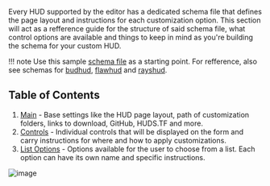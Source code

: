 Every HUD supported by the editor has a dedicated schema file that defines the page layout and instructions for each customization option. This section will act as a refference guide for the structure of said schema file, what control options are available and things to keep in mind as you're building the schema for your custom HUD.

!!! note
    Use this sample [schema file][json-sample] as a starting point. For refference, also see schemas for [budhud][json-budhud], [flawhud][json-flawhud] and [rayshud][json-rayshud].

## Table of Contents

1. [Main][docs-main] - Base settings like the HUD page layout, path of customization folders, links to download, GitHub, HUDS.TF and more.
2. [Controls][docs-controls] - Individual controls that will be displayed on the form and carry instructions for where and how to apply customizations.
3. [List Options][docs-options] - Options available for the user to choose from a list. Each option can have its own name and specific instructions.

![image](https://user-images.githubusercontent.com/6818236/116594733-8ad89800-a8f0-11eb-948a-84757dedc634.png)

<!-- MARKDOWN LINKS -->
[json-sample]: https://raw.githubusercontent.com/CriticalFlaw/TF2HUD.Editor/master/docs/resources/sample.json
[json-budhud]: https://raw.githubusercontent.com/CriticalFlaw/TF2HUD.Editor/master/src/TF2HUD.Editor/JSON/budhud.json
[json-flawhud]: https://raw.githubusercontent.com/CriticalFlaw/TF2HUD.Editor/master/src/TF2HUD.Editor/JSON/flawhud.json
[json-rayshud]: https://raw.githubusercontent.com/CriticalFlaw/TF2HUD.Editor/master/src/TF2HUD.Editor/JSON/rayshud.json
[docs-main]: https://www.editor.criticalflaw.ca/json/base
[docs-controls]: https://www.editor.criticalflaw.ca/json/controls
[docs-options]: https://www.editor.criticalflaw.ca/json/options